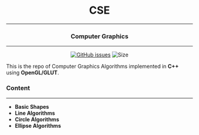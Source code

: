 <div align = "center">

# CSE 
---
### Computer Graphics
---
[![GitHub issues](https://img.shields.io/github/issues/Aanvikshiki/Computer_Graphics?logo=github)](https://github.com/Aanvikshiki/Computer_Graphics/issues) ![Size](https://github-size-badge.herokuapp.com/Aanvikshiki/Computer_Graphics.svg)
</div>

This is the repo of Computer Graphics Algorithms implemented in **C++** using **OpenGL/GLUT**. 

### Content
---
* **Basic Shapes**
* **Line Algorithms**
* **Circle Algorithms**
* **Ellipse Algorithms**


